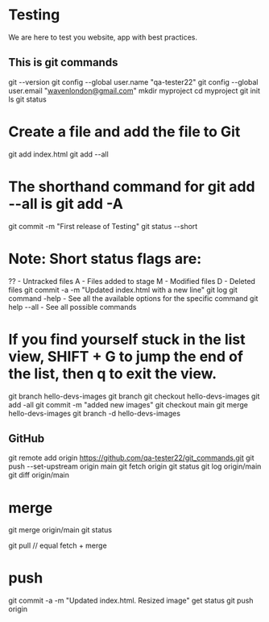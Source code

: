 # Testing

We are here to test you website, app with best practices.

## This is git commands

git --version
git config --global user.name "qa-tester22"
git config --global user.email "wavenlondon@gmail.com"
mkdir myproject
cd myproject
git init
ls
git status

# Create a file and add the file to Git

git add index.html
git add --all

# The shorthand command for git add --all is git add -A

git commit -m "First release of Testing"
git status --short

# Note: Short status flags are:

?? - Untracked files
A - Files added to stage
M - Modified files
D - Deleted files
git commit -a -m "Updated index.html with a new line"
git log
git command -help - See all the available options for the specific command
git help --all - See all possible commands

# If you find yourself stuck in the list view, SHIFT + G to jump the end of the list, then q to exit the view.

git branch hello-devs-images
git branch
git checkout hello-devs-images
git add -all
git commit -m "added new images"
git checkout main
git merge hello-devs-images
git branch -d hello-devs-images

## GitHub

git remote add origin https://github.com/qa-tester22/git_commands.git
git push --set-upstream origin main
git fetch origin
git status
git log origin/main
git diff origin/main

# merge
git merge origin/main
git status

git pull // equal fetch + merge

# push
git commit -a -m "Updated index.html. Resized image"
get status
git push origin

